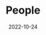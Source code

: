 ---
title: People
date: 2022-10-24

type: landing

sections:
  - block: people
    content:
      title: <font size= "6"> "**The whole is greater than the sum of its parts**" </font> #<br> <font size= "4"> [attributed to the Greek philosopher Aristotle] </font>
      # Choose which groups/teams of users to display.
      #   Edit `user_groups` in each user's profile to add them to one or more of these groups.
      user_groups:
        - Principal Investigator
        - Postdoctoral
        - Core team
        - Collaborator
        - Adjunct
        - Alumni
      sort_by: Params.last_name
      sort_ascending: true
    design:
      show_interests: false
      show_role: true
      show_social: true
---